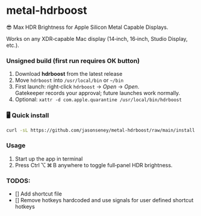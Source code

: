 # metal-hdrboost

😎 Max HDR Brightness for Apple Silicon Metal Capable Displays. 

Works on any XDR‑capable Mac display (14‑inch, 16‑inch, Studio Display, etc.).

### Unsigned build (first run requires OK button)

1. Download **hdrboost** from the latest release  
2. Move `hdrboost` into `/usr/local/bin` or `~/bin`  
3. First launch: right‑click `hdrboost` → *Open* → *Open*.  
   Gatekeeper records your approval; future launches work normally.
4. Optional: `xattr -d com.apple.quarantine /usr/local/bin/hdrboost`


### 🖥  Quick install

```zsh
curl -sL https://github.com/jasonseney/metal-hdrboost/raw/main/install.sh | bash
```

### Usage

1. Start up the app in terminal
2. Press Ctrl ⌥ ⌘ B anywhere to toggle full‑panel HDR brightness.

### TODOS:

- [] Add shortcut file
- [] Remove hotkeys hardcoded and use signals for user defined shortcut hotkeys
